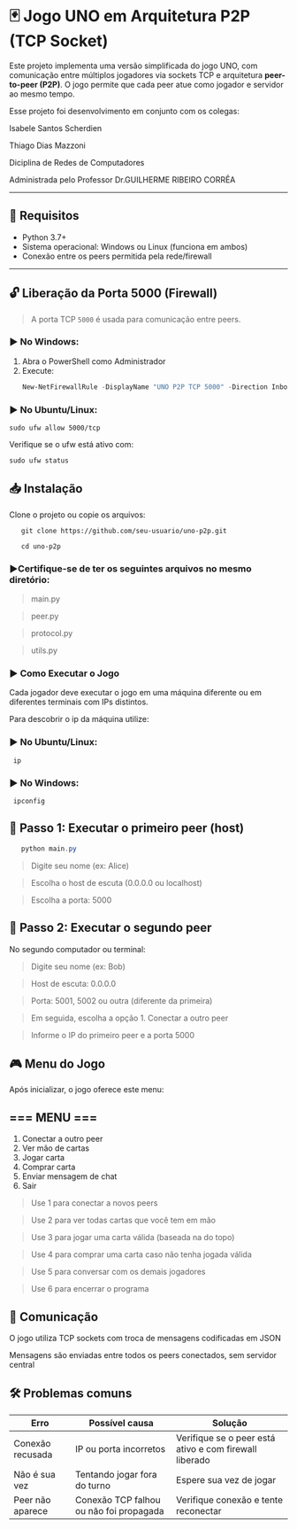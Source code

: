 # 🃏 Jogo UNO em Arquitetura P2P (TCP Socket)

Este projeto implementa uma versão simplificada do jogo UNO, com comunicação entre múltiplos jogadores via sockets TCP e arquitetura **peer-to-peer (P2P)**. O jogo permite que cada peer atue como jogador e servidor ao mesmo tempo.

Esse projeto foi desenvolvimento em conjunto com os colegas:

Isabele Santos Scherdien

Thiago Dias Mazzoni

Diciplina de Redes de Computadores

Administrada pelo Professor Dr.GUILHERME RIBEIRO CORRÊA

---

## 🚀 Requisitos

- Python 3.7+
- Sistema operacional: Windows ou Linux (funciona em ambos)
- Conexão entre os peers permitida pela rede/firewall

---

## 🔓 Liberação da Porta 5000 (Firewall)

> A porta TCP `5000` é usada para comunicação entre peers.

### ▶️ No Windows:

1. Abra o PowerShell como Administrador
2. Execute:
   ```powershell
   New-NetFirewallRule -DisplayName "UNO P2P TCP 5000" -Direction Inbound -LocalPort 5000 -Protocol TCP -Action Allow
### ▶️ No Ubuntu/Linux:
   ```
   sudo ufw allow 5000/tcp
   ```
Verifique se o ufw está ativo com:
   ```
  sudo ufw status
   ```
## 📥 Instalação

Clone o projeto ou copie os arquivos:


```
   git clone https://github.com/seu-usuario/uno-p2p.git
```
```
   cd uno-p2p
```

### ▶️Certifique-se de ter os seguintes arquivos no mesmo diretório:
   
   >main.py
   
   >peer.py
   
   >protocol.py
   
   >utils.py

### ▶️ Como Executar o Jogo
Cada jogador deve executar o jogo em uma máquina diferente ou em diferentes terminais com IPs distintos.

Para descobrir o ip da máquina utilize:

### ▶️ No Ubuntu/Linux:

   ``` ip```

### ▶️ No Windows:

   ``` ipconfig```

## 🔹 Passo 1: Executar o primeiro peer (host)
```Powershell
   python main.py
```
   >Digite seu nome (ex: Alice)

   >Escolha o host de escuta (0.0.0.0 ou localhost)

   >Escolha a porta: 5000


## 🔹 Passo 2: Executar o segundo peer
No segundo computador ou terminal:
>Digite seu nome (ex: Bob)

   >Host de escuta: 0.0.0.0

   >Porta: 5001, 5002 ou outra (diferente da primeira)

   >Em seguida, escolha a opção 1. Conectar a outro peer

   >Informe o IP do primeiro peer e a porta 5000

## 🎮 Menu do Jogo
Após inicializar, o jogo oferece este menu:

## === MENU ===
1. Conectar a outro peer
2. Ver mão de cartas
3. Jogar carta
4. Comprar carta
5. Enviar mensagem de chat
6. Sair

>Use 1 para conectar a novos peers

>Use 2 para ver todas cartas que você tem em mão

>Use 3 para jogar uma carta válida (baseada na do topo)

>Use 4 para comprar uma carta caso não tenha jogada válida

>Use 5 para conversar com os demais jogadores

>Use 6 para encerrar o programa

## 📡 Comunicação
O jogo utiliza TCP sockets com troca de mensagens codificadas em JSON

Mensagens são enviadas entre todos os peers conectados, sem servidor central

## 🛠 Problemas comuns
| Erro             | Possível causa                          | Solução                                                |
| ---------------- | --------------------------------------- | ------------------------------------------------------ |
| Conexão recusada | IP ou porta incorretos                  | Verifique se o peer está ativo e com firewall liberado |
| Não é sua vez    | Tentando jogar fora do turno            | Espere sua vez de jogar                                |
| Peer não aparece | Conexão TCP falhou ou não foi propagada | Verifique conexão e tente reconectar                   |
